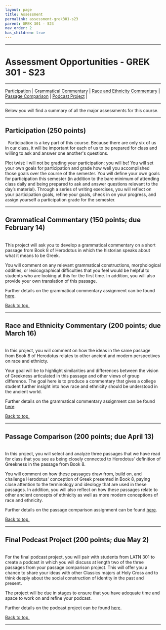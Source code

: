 ```yaml
---
layout: page
title: Assessment
permalink: assessment-grek301-s23
parent: GREK 301 - S23
nav_order: 2
has_children: true
---
```

***

# Assessment Opportunities - GREK 301 - S23

***

[Participation](#participation) \| [Grammatical Commentary](#grammatical-commentary) \| [Race and Ethnicity Commentary](#race-ethnicity-commentary) \| [Passage Comparison](#passage-comparison) \| [Podcast Project](#podcast-project) \|

***

Below you will find a summary of all the major assessments for this course. 

***

## Participation (250 points)
&nbsp; 
Participation is a key part of this course. Because there are only six of us in our class, it will be important for each of us to be prepared for class and willing to ask and answer one another's questions.

Plot twist: I will not be grading your participation; you will be! You will set your own goals for participation and grade how well you accomplished those goals over the course of the semester. You will define your own goals for participation this semester (in addition to the bare minimum of attending class daily and being prepared to ask and answer questions relevant to the day’s material). Through a series of writing exercises, you will reflect on your participation goals, refine your goals, check in on your progress, and assign yourself a participation grade for the semester.

***

## Grammatical Commentary (150 points; due February 14)
&nbsp;  
This project will ask you to develop a grammatical commentary on a short passage from Book 8 of Herodotus in which the historian speaks about what it means to be Greek. 

You will comment on any relevant grammatical constructions, morphological oddities, or lexicographical difficulties that you feel would be helpful to students who are looking at this for the first time. In addition, you will also provide your own translation of this passage.

Further details on the grammatical commentary  assignment can be found [here](link).

[Back to top.](#top)

***

## Race and Ethnicity Commentary (200 points; due March 16)
&nbsp;  
In this project, you will comment on how the ideas in the same passage from Book 8 of Herodotus relates to other ancient and modern perspectives on race and ethnicty. 

Your goal will be to highlight similarities and differences between the vision of Greekness articulated in this passage and other views of group difference. The goal here is to produce a commentary that gives a college student further insight into how race and ethnicity should be understood in the ancient world. 

Further details on the grammatical commentary  assignment can be found [here](link).

[Back to top.](#top)

***

## Passage Comparison (200 points; due April 13)
&nbsp;  
In this project, you will select and analyze three passages that we have read for class that you see as being closely connected to Herodotus' definition of Greekness in the passage from Book 8. 

You will comment on how these passages draw from, build on, and challenge Herodotus' conception of Greek presented in Book 8, paying close attention to the terminology and ideology that are used in these passages. In addition, you will also reflect on how these passages relate to other ancient concepts of ethnicity as well as more modern conceptions of race and ethnicity.

Further details on the passage comparison assignment can be found [here](link).

[Back to top.](#top)

***

## Final Podcast Project (200 points; due May 2)
&nbsp;  
For the final podcast project, you will pair with students from LATN 301 to create a podcast in which you will discuss at length two of the three passages from your passage comparison project. This will offer you a chance to share your ideas with other Classics majors at Holy Cross and to think deeply about the social construction of identity in the past and present.

The project will be due in stages to ensure that you have adequate time and space to work on and refine your podcast.

Further details on the podcast project can be found [here](link).

[Back to top.](#top)

***
